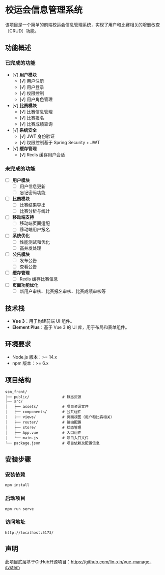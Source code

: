 # 校运会信息管理系统

该项目是一个简单的前端校运会信息管理系统，实现了用户和比赛相关的增删改查（CRUD）功能。

## 功能概述

### 已完成的功能

- [√] **用户模块**
  - [√] 用户注册
  - [√] 用户登录
  - [√] 权限控制
  - [√] 用户角色管理
- [√] **比赛模块**
  - [√] 比赛信息管理
  - [√] 比赛报名
  - [√] 比赛成绩查询
- [√] **系统安全**
  - [√] JWT 身份验证
  - [√] 权限控制基于 Spring Security + JWT
- [√] **缓存管理**
  - [√] Redis 缓存用户会话

### 未完成的功能

- [ ] **用户模块**
  - [ ] 用户信息更新
  - [ ] 忘记密码功能
- [ ] **比赛模块**
  - [ ] 比赛结果导出
  - [ ] 比赛分析与统计
- [ ] **移动端支持**
  - [ ] 移动端页面适配
  - [ ] 移动端用户报名
- [ ] **系统优化**
  - [ ] 性能测试和优化
  - [ ] 高并发处理   
- [ ] **公告模块**
  - [ ] 发布公告
  - [ ] 查看公告
- [ ] **缓存管理**
  - [ ] Redis 缓存比赛信息
- [ ] **页面功能优化**
  - [ ] 新用户审核、比赛报名审核、比赛成绩审核等

## 技术栈

- **Vue 3**：用于构建前端 UI 组件。
- **Element Plus**：基于 Vue 3 的 UI 库，用于布局和表单组件。

## 环境要求

- Node.js 版本：>= 14.x
- npm 版本：>= 6.x

## 项目结构

```
ssm_front/
│── public/               # 静态资源
│── src/
│   ├── assets/           # 项目资源文件
│   ├── components/       # 公共组件
│   ├── views/            # 页面视图（用户和比赛相关）
│   ├── router/           # 路由配置
│   ├── store/            # 状态管理
│   ├── App.vue           # 入口组件
│   └── main.js           # 项目入口文件
└── package.json          # 项目依赖及配置信息
```


## 安装步骤
### 安装依赖
```
npm install
```

### 启动项目
```
npm run serve
```

### 访问地址
```
http://localhost:5173/
```

## 声明

此项目底层基于GitHub开源项目：https://github.com/lin-xin/vue-manage-system